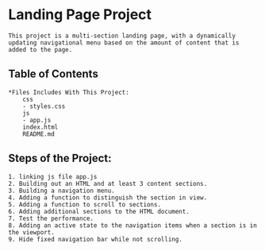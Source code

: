 # Landing Page Project
    This project is a multi-section landing page, with a dynamically updating navigational menu based on the amount of content that is added to the page.

## Table of Contents

    *Files Includes With This Project:
        css
        - styles.css    
        js
        - app.js
        index.html
        README.md
        

## Steps of the Project:
    1. linking js file app.js
    2. Building out an HTML and at least 3 content sections.
    3. Building a navigation menu.
    4. Adding a function to distinguish the section in view.
    5. Adding a function to scroll to sections.
    6. Adding additional sections to the HTML document.
    7. Test the performance.
    8. Adding an active state to the navigation items when a section is in the viewport.
    9. Hide fixed navigation bar while not scrolling.
